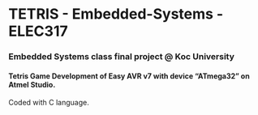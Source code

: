 # TETRIS - Embedded-Systems - ELEC317
### Embedded Systems class final project @ Koc University
#### Tetris Game Development of Easy AVR v7 with device “ATmega32” on Atmel Studio.
Coded with C language.
